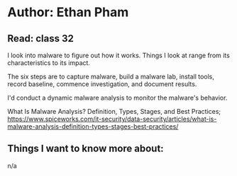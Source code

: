 # Author: Ethan Pham
## Read: class 32

I look into malware to figure out how it works. Things I look at range from its characteristics to its impact. 

The six steps are to capture malware, build a malware lab, install tools, record baseline, commence investigation, and document results. 

I'd conduct a dynamic malware analysis to monitor the malware's behavior. 


What Is Malware Analysis? Definition, Types, Stages, and Best Practices; https://www.spiceworks.com/it-security/data-security/articles/what-is-malware-analysis-definition-types-stages-best-practices/


## Things I want to know more about:
n/a
